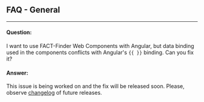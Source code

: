 ## FAQ - General

---
#### Question:
I want to use FACT-Finder Web Components with Angular, but data binding used in the components conflicts with Angular's `{{ }}` binding. Can you fix it?
#### Answer:
This issue is being worked on and the fix will be released soon. Please, observe [changelog](https://github.com/FACT-Finder-Web-Components/ff-web-components/releases) of future releases.

